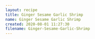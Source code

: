 ```yaml
---
layout: recipe
title: Ginger Sesame Garlic Shrimp
name: Ginger Sesame Garlic Shrimp
created: 2020-08-01 11:27:30
filename: Ginger-Sesame-Garlic-Shrimp
---
```

